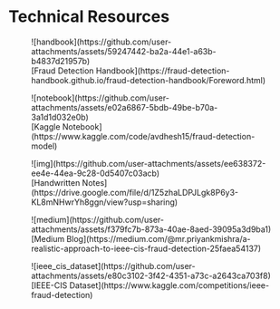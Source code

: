 # Technical Resources 

<figure markdown="span">
    ![handbook](https://github.com/user-attachments/assets/59247442-ba2a-44e1-a63b-b4837d21957b)
    <figcaption>[Fraud Detection Handbook](https://fraud-detection-handbook.github.io/fraud-detection-handbook/Foreword.html)</figcaption>
</figure>

<figure markdown="span">
    ![notebook](https://github.com/user-attachments/assets/e02a6867-5bdb-49be-b70a-3a1d1d032e0b)
    <figcaption>[Kaggle Notebook](https://www.kaggle.com/code/avdhesh15/fraud-detection-model)</figcaption>
</figure>

<figure markdown="span">
    ![img](https://github.com/user-attachments/assets/ee638372-ee4e-44ea-9c28-0d5407c03acb)
    <figcaption>[Handwritten Notes](https://drive.google.com/file/d/1Z5zhaLDPJLgk8P6y3-KL8mNHwrYh8ggn/view?usp=sharing)</figcaption>
</figure>

<figure markdown="span">
    ![medium](https://github.com/user-attachments/assets/f379fc7b-873a-40ae-8aed-39095a3d9ba1)
    <figcaption>[Medium Blog](https://medium.com/@mr.priyankmishra/a-realistic-approach-to-ieee-cis-fraud-detection-25faea54137)</figcaption>
</figure>

<figure markdown="span">
    ![ieee_cis_dataset](https://github.com/user-attachments/assets/e80c3102-3f42-4351-a73c-a2643ca703f8)
    <figcaption>[IEEE-CIS Dataset](https://www.kaggle.com/competitions/ieee-fraud-detection)</figcaption>
</figure>
